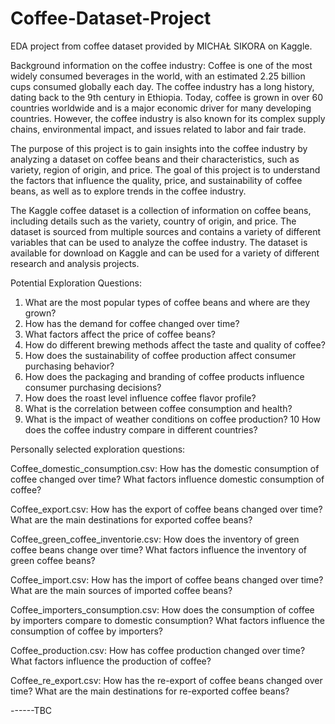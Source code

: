 # Coffee-Dataset-Project
EDA project from coffee dataset provided by MICHAŁ SIKORA on Kaggle.

Background information on the coffee industry: Coffee is one of the most widely consumed beverages in the world, with an estimated 2.25 billion cups consumed globally each day. The coffee industry has a long history, dating back to the 9th century in Ethiopia. Today, coffee is grown in over 60 countries worldwide and is a major economic driver for many developing countries. However, the coffee industry is also known for its complex supply chains, environmental impact, and issues related to labor and fair trade.

The purpose of this project is to gain insights into the coffee industry by analyzing a dataset on coffee beans and their characteristics, such as variety, region of origin, and price. The goal of this project is to understand the factors that influence the quality, price, and sustainability of coffee beans, as well as to explore trends in the coffee industry.

The Kaggle coffee dataset is a collection of information on coffee beans, including details such as the variety, country of origin, and price. The dataset is sourced from multiple sources and contains a variety of different variables that can be used to analyze the coffee industry. The dataset is available for download on Kaggle and can be used for a variety of different research and analysis projects.

Potential Exploration Questions:
1. What are the most popular types of coffee beans and where are they grown?
2. How has the demand for coffee changed over time?
3. What factors affect the price of coffee beans?
4. How do different brewing methods affect the taste and quality of coffee?
5. How does the sustainability of coffee production affect consumer purchasing behavior?
6. How does the packaging and branding of coffee products influence consumer purchasing decisions?
7. How does the roast level influence coffee flavor profile?
8. What is the correlation between coffee consumption and health?
9. What is the impact of weather conditions on coffee production?
10 How does the coffee industry compare in different countries?

Personally selected exploration questions: 

Coffee_domestic_consumption.csv:
How has the domestic consumption of coffee changed over time?
What factors influence domestic consumption of coffee?

Coffee_export.csv:
How has the export of coffee beans changed over time?
What are the main destinations for exported coffee beans?

Coffee_green_coffee_inventorie.csv:
How does the inventory of green coffee beans change over time?
What factors influence the inventory of green coffee beans?

Coffee_import.csv:
How has the import of coffee beans changed over time?
What are the main sources of imported coffee beans?

Coffee_importers_consumption.csv:
How does the consumption of coffee by importers compare to domestic consumption?
What factors influence the consumption of coffee by importers?

Coffee_production.csv:
How has coffee production changed over time?
What factors influence the production of coffee?

Coffee_re_export.csv:
How has the re-export of coffee beans changed over time?
What are the main destinations for re-exported coffee beans?


------TBC
